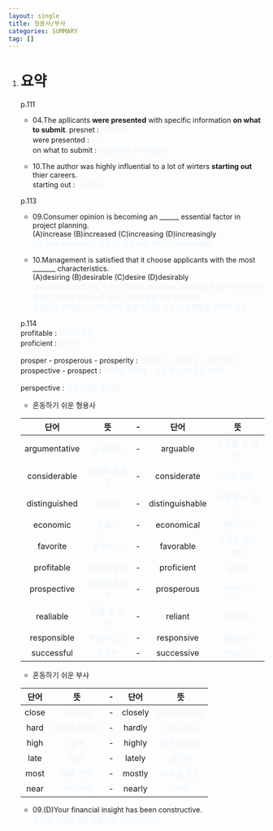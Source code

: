```yaml
---
layout: single
title: 형용사/부사
categories: SUMMARY
tag: []
---
```


1. # 요약
   p.111   
   - 04.The apllicants __were presented__ with specific information __on what to submit__.
   presnet : <span style="color:#E8F5FF">제출하다</span>   
   were presented : <span style="color:#E8F5FF">받다</span>   
   on what to submit : <span style="color:#E8F5FF">제출해야될 게 무엇인지</span>

   - 10.The author was highly influential to a lot of wirters __starting out__ thier careers.   
   starting out : <span style="color:#E8F5FF">시작하다</span>   

   p.113   
   - 09.Consumer opinion is becoming an ______ essential factor in project planning.   
   (A)increase (B)increased (C)increasing (D)increasingly   
   <span style="color:#E8F5FF">(D) 뒤에 essential이 형용사, 형용사를 꾸미는 increasingly</span>   

   - 10.Management is satisfied that it choose applicants with the most _______ characteristics.   
   (A)desiring (B)desirable (C)desire (D)desirably   
   <span style="color:#E8F5FF">chracteristics 명사를 꾸미는 형용사 desirable, desiring 분사는 왜 안되나? 형용사 자리에 형용사 vs 분사가 오면 형용사를 선택한다</span>   
   <span style="color:#E8F5FF">경영진은 만족한다 그것이 가장 좋은 특징을 가진 지원자들을 선택한 것에</span>   

   p.114   
   profitable : <span style="color:#E8F5FF">이익이 많은</span>   
   proficient : <span style="color:#E8F5FF">능숙한</span>   
   
   prosper - prosperous - prosperity : <span style="color:#E8F5FF">번영하다 - 번영하는 - 번영,번성</span>   
   prospective - prospect : <span style="color:#E8F5FF">장래의, 유망한 - 가망,예상,기대,탐사하다</span>

   perspective : <span style="color:#E8F5FF">관점, 시점, 원근법</span>   

   - 혼동하기 쉬운 형용사   

   |    단어     |                  뜻                |      -      |     단어     |                   뜻               |
   |:-----------:|:----------------------------------:|:----------:|:------------:|:----------------------------------:|
   |argumentative|  <span style="color:#E8F5FF">논쟁적인</span>   |-|arguable|<span style="color:#E8F5FF">논증할 수 있는</span>|
   |considerable |<span style="color:#E8F5FF">상당한,중요한</span>|-|considerate|<span style="color:#E8F5FF">사려 깊은</span>|
   |distinguished|<span style="color:#E8F5FF">저명한</span>|-|distinguishable|<span style="color:#E8F5FF">구별할 수 있는</span>|
   |   economic  |<span style="color:#E8F5FF">경제의</span>|-|economical|<span style="color:#E8F5FF">절약하는</span>|
   |   favorite  |  <span style="color:#E8F5FF">좋아하는</span>  |-|favorable|<span style="color:#E8F5FF">유리한,호의적인</span>|
   | profitable  | <span style="color:#E8F5FF">이익이 많은</span> |-|proficient|<span style="color:#E8F5FF">능숙한</span>|
   | prospective |<span style="color:#E8F5FF">장래의,유망한</span>|-|prosperous|<span style="color:#E8F5FF">번영하는</span>|
   |  realiable  |<span style="color:#E8F5FF">믿을 수 있는</span>|-|reliant|<span style="color:#E8F5FF">의지하는</span>|
   | responsible | <span style="color:#E8F5FF">책임이 있는</span> |-|responsive|<span style="color:#E8F5FF">응답하는</span>|
   |  successful |    <span style="color:#E8F5FF">성공한</span>  |-|successive|<span style="color:#E8F5FF">연속하는</span>|

   - 혼동하기 쉬운 부사   

   |     단어     |                뜻             |      -      |     단어     |                   뜻               |
   |:-----------:|:----------------------------------:|:----------:|:------------:|:----------------------------------:|
   |close|<span style="color:#E8F5FF">가까이에</span>|-|closely|<span style="color:#E8F5FF">면밀히,자세히</span>|
   |hard|<span style="color:#E8F5FF">힘들게,열심히</span>|-|hardly|<span style="color:#E8F5FF">거의~않다</span>|
   |high|<span style="color:#E8F5FF">높게</span>|-|highly|<span style="color:#E8F5FF">매우,대단히</span>|
   |late|<span style="color:#E8F5FF">늦은</span>|-|lately|<span style="color:#E8F5FF">최근에</span>|
   |most|<span style="color:#E8F5FF">매우,가장</span>|-|mostly|<span style="color:#E8F5FF">대부분,주로</span>|
   |near|<span style="color:#E8F5FF">가까이에</span>|-|nearly|<span style="color:#E8F5FF">거의</span>|

   - 09.(D)Your financial insight has been constructive.   
   <span style="color:#E8F5FF">당신의 자금에 대한 통찰력은 건설적입니다.</span>
   
   




